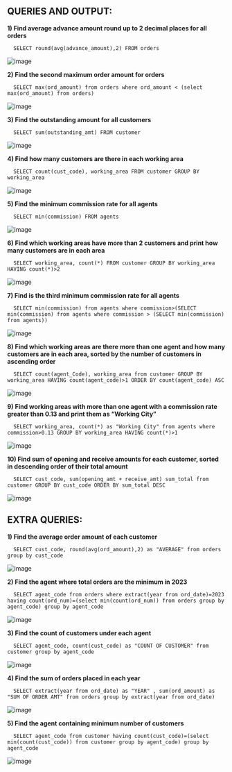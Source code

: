 ## QUERIES AND OUTPUT:

**1) Find average advance amount round up to 2 decimal places for all orders**

      SELECT round(avg(advance_amount),2) FROM orders

 ![image](https://github.com/mvharsh/RDBMS/assets/111365320/f33052ff-7484-41b5-a7ac-e0c76544f71b)


**2) Find the second maximum order amount for orders**

      SELECT max(ord_amount) from orders where ord_amount < (select max(ord_amount) from orders)

 ![image](https://github.com/mvharsh/RDBMS/assets/111365320/aad16a85-203e-40c6-b4e3-3accf160b40d)


**3) Find the outstanding amount for all customers**

      SELECT sum(outstanding_amt) FROM customer

 ![image](https://github.com/mvharsh/RDBMS/assets/111365320/c9240a2e-9cad-42ed-956a-61e4ffdc2dce)


**4) Find how many customers are there in each working area**

      SELECT count(cust_code), working_area FROM customer GROUP BY working_area

 ![image](https://github.com/mvharsh/RDBMS/assets/111365320/cb03297c-276e-4b88-b970-9ebdaf148fce)


**5) Find the minimum commission rate for all agents**

      SELECT min(commission) FROM agents

 ![image](https://github.com/mvharsh/RDBMS/assets/111365320/cc8c2f35-c5c6-4f68-97d3-4f49deaf94ca)


**6) Find which working areas have more than 2 customers and print how many customers are in each area**

      SELECT working_area, count(*) FROM customer GROUP BY working_area HAVING count(*)>2

 ![image](https://github.com/mvharsh/RDBMS/assets/111365320/0f473805-bd67-46fc-b9d9-eefe4d740e3e)


**7) Find is the third minimum commission rate for all agents**

      SELECT min(commission) from agents where commission>(SELECT min(commission) from agents where commission > (SELECT min(commission) from agents)) 

 ![image](https://github.com/mvharsh/RDBMS/assets/111365320/de467d52-d3ba-4323-af41-161eb85a2fe6)


**8) Find which working areas are there more than one agent and how many customers are in each area, sorted by the number of customers in ascending order**

      SELECT count(agent_Code), working_area from customer GROUP BY working_area HAVING count(agent_code)>1 ORDER BY count(agent_code) ASC

 ![image](https://github.com/mvharsh/RDBMS/assets/111365320/a7c01e90-099f-4849-bd21-8354c6a9b277)


**9) Find working areas with more than one agent with a commission rate greater than 0.13 and print them as “Working City”**

      SELECT working_area, count(*) as "Working City" from agents where commission>0.13 GROUP BY working_area HAVING count(*)>1

 ![image](https://github.com/mvharsh/RDBMS/assets/111365320/deeb634b-e125-468c-a275-03183376ce9c)


**10) Find sum of opening and receive amounts for each customer, sorted in descending order of their total amount**

      SELECT cust_code, sum(opening_amt + receive_amt) sum_total from customer GROUP BY cust_code ORDER BY sum_total DESC

 ![image](https://github.com/mvharsh/RDBMS/assets/111365320/e02bfebb-5722-42b0-9852-998406efb249)



## EXTRA QUERIES:

**1) Find the average order amount of each customer**

      SELECT cust_code, round(avg(ord_amount),2) as "AVERAGE" from orders group by cust_code
 
![image](https://github.com/mvharsh/RDBMS/assets/111365320/9aa74bce-19d0-4807-a552-214b56722b68)


**2) Find the agent where total orders are the minimum in 2023**

      SELECT agent_code from orders where extract(year from ord_date)=2023 having count(ord_num)=(select min(count(ord_num)) from orders group by agent_code) group by agent_code

 ![image](https://github.com/mvharsh/RDBMS/assets/111365320/ba9797da-fb22-4056-9df9-fb7a50bcb181)


**3) Find the count of customers under each agent**

      SELECT agent_code, count(cust_code) as "COUNT OF CUSTOMER" from customer group by agent_code

 ![image](https://github.com/mvharsh/RDBMS/assets/111365320/e4985e2a-fce8-4cc7-b6c0-bb41b4a4e9a1)


**4) Find the sum of orders placed in each year**

      SELECT extract(year from ord_date) as "YEAR" , sum(ord_amount) as "SUM OF ORDER AMT" from orders group by extract(year from ord_date)

 ![image](https://github.com/mvharsh/RDBMS/assets/111365320/e1134c7c-4cb5-4f36-a20a-9b1bcaf5dcf1)


**5) Find the agent containing minimum number of customers**

      SELECT agent_code from customer having count(cust_code)=(select min(count(cust_code)) from customer group by agent_code) group by agent_code

 ![image](https://github.com/mvharsh/RDBMS/assets/111365320/20f9bd2d-03e2-40cf-b2f2-cf38460ee8da)


